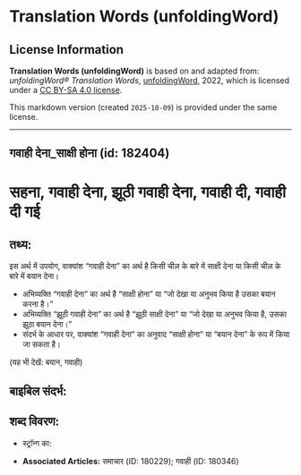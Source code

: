 # Translation Words (unfoldingWord)

## License Information

**Translation Words (unfoldingWord)** is based on and adapted from: _unfoldingWord® Translation Words_, [unfoldingWord](https://unfoldingword.org/utw), 2022, which is licensed under a [CC BY-SA 4.0 license](https://creativecommons.org/licenses/by-sa/4.0/legalcode.en).

This markdown version (created `2025-10-09`) is provided under the same license.



--------------------------------

## गवाही देना_साक्षी होना (id: 182404)

सहना, गवाही देना, झूठी गवाही देना, गवाही दी, गवाही दी गई
========================================================

तथ्य:
-----

इस अर्थ में उपयोग, वाक्यांश “गवाही देना” का अर्थ है किसी चीज़ के बारे में साक्षी देना या किसी चीज़ के बारे में बयान देना।

* अभिव्यक्ति “गवाही देना” का अर्थ है “साक्षी होना” या “जो देखा या अनुभव किया है उसका बयान करना है।”
* अभिव्यक्ति “झूठी गवाही देना” का अर्थ है “झूठी साक्षी देना” या “जो देखा या अनुभव किया है, उसका झूठा बयान देना।”
* संदर्भ के आधार पर, वाक्यांश “गवाही देना” का अनुवाद “साक्षी होना” या “बयान देना” के रूप में किया जा सकता है।

(यह भी देखें: बयान, गवाही)

बाइबिल संदर्भ:
--------------

शब्द विवरण:
-----------

* स्ट्रॉन्ग का:

* **Associated Articles:** समाचार (ID: 180229); गवाही (ID: 180346)

